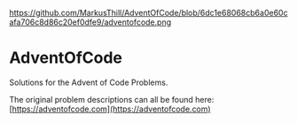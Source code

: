 https://github.com/MarkusThill/AdventOfCode/blob/6dc1e68068cb6a0e60cafa706c8d86c20ef0dfe9/adventofcode.png

# AdventOfCode
Solutions for the Advent of Code Problems.

The original problem descriptions can all be found here:
[https://adventofcode.com](https://adventofcode.com)
